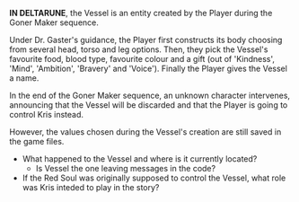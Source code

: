 **IN DELTARUNE**, the Vessel is an entity created by the Player during the <a onclick="loadFile('Goner Maker.md')">Goner Maker</a> sequence.

Under <a onclick="loadFile('Doctor W. D. Gaster.md')">Dr. Gaster's</a> guidance, the Player first constructs its body choosing from several head, torso and leg options. 
Then, they pick the Vessel's favourite food, blood type, favourite colour and a gift (out of 'Kindness', 'Mind', 'Ambition', 'Bravery' and 'Voice').
Finally the Player gives the Vessel a <a onclick="loadFile('Name Selector.md')">name</a>.

In the end of the Goner Maker sequence, <a onclick="loadFile('Third Entity.md')">an unknown character</a> intervenes, announcing that the Vessel will be discarded and that the Player is going to control <a onclick="loadFile('Kris.md')">Kris</a> instead.

However, the values chosen during the Vessel's creation are still saved in the game files.
- What happened to the Vessel and where is it currently located?
    - Is Vessel the one leaving <a onclick="loadFile('Messages in the Code.md')">messages in the code</a>?
- If the <a onclick="loadFile('Red Soul.md')">Red Soul</a> was originally supposed to control the Vessel, what role was <a onclick="loadFile('Kris.md')">Kris</a> inteded to play in the story?
